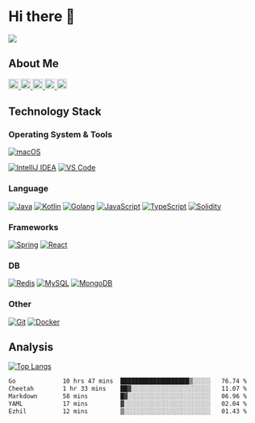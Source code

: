 # Hi there 👋

<a href="https://count.getloli.com/"><img src="https://count.getloli.com/get/@:JY8752?theme=rule34"></a>

## About Me

<p align="left">
  <!-- <a href="https://github.com/JY8752/JY8752/">
    <img src="https://komarev.com/ghpvc/?username=JY8752" alt="JY8752" />
  </a> -->
  <a href="http://twitter.com/ymnk_8752">
    <img height="20" src="https://img.shields.io/twitter/follow/ymnk_8752?label=Twitter&logo=twitter&style=flat" />
  </a>
  <!-- <a href="https://github.com/JY8752">
    <img height="20" src="https://img.shields.io/github/followers/JY8752?label=follow&logo=github&style=flat" />
  </a> -->
  <!-- <a href="https://www.reddit.com/user/yutkat">
    <img height="20" src="https://img.shields.io/reddit/user-karma/combined/yutkat?label=Reddit&logo=reddit&style=flat" />
  </a> -->
  <!-- <a href="https://stackoverflow.com/users/5720201/yutkat">
    <img height="20" src="https://img.shields.io/stackexchange/stackoverflow/r/5720201?label=StackOverflow&logo=stack-overflow&style=flat" />
  </a> -->
  <a href="https://zenn.dev/jy8752">
    <img height="20" src="https://zenn.badge.nikaera.com/s/jy8752/likes" />
  </a>
  <a href="https://zenn.dev/jy8752">
    <img height="20" src="https://zenn.badge.nikaera.com/s/jy8752/articles" />
  </a>
  <a href="http://qiita.com/JY8752">
    <img height="20" src="https://qiita-badge.apiapi.app/s/JY8752/posts.svg" />
  </a>
  <a href="http://qiita.com/JY8752">
    <img height="20" src="https://qiita-badge.apiapi.app/s/JY8752/contributions.svg" />
  </a>
</p>
  
## Technology Stack
  
### Operating System & Tools
[![macOS](https://img.shields.io/badge/macOS-292e33?style=flat-square&logo=apple&logoColor=ffffff)](https://www.apple.com/macos)

[![IntelliJ IDEA](https://img.shields.io/badge/-IntelliJ-000000?style=flat-square&logo=IntelliJIDEA)](https://www.jetbrains.com/idea/)
[![VS Code](https://img.shields.io/badge/IDE-VSCode-%23007ACC?style=flat-square&logo=Visual-studio-code)](https://code.visualstudio.com/)

### Language
[![Java](https://img.shields.io/badge/-Java-3776AB?style=flat-square)](https://www.java.com)
[![Kotlin](https://img.shields.io/badge/-Kotlin-7033FD?style=flat-square&logo=kotlin&logoColor=ffffff)](https://kotlinlang.org/)
[![Golang](https://img.shields.io/badge/-Golang-00ADD8?style=flat-square&logo=go&logoColor=ffffff)](https://golang.org/)
[![JavaScript](https://img.shields.io/badge/-JavaScript-%23F7DF1C?style=flat-square&logo=javascript&logoColor=000000&labelColor=%23F7DF1C&color=%23FFCE5A)](https://www.javascript.com/)
[![TypeScript](https://img.shields.io/badge/-TypeScript-00ADD8?style=flat-square&logo=typescript&logoColor=ffffff)](https://www.typescriptlang.org/)
[![Solidity](https://img.shields.io/badge/-Solidity-3776AB?style=flat-square&logo=solidity&logoColor=ffffff)](https://docs.soliditylang.org/en/v0.8.17/)

### Frameworks
[![Spring](https://img.shields.io/badge/-Spring-6DB33F?style=flat-square&logo=Spring&logoColor=ffffff)](https://spring.io/)
[![React](https://img.shields.io/badge/-React-61DAFB?style=flat-square&logo=React&logoColor=ffffff)](https://reactjs.org/)

### DB
[![Redis](https://img.shields.io/badge/-Redis-DC382D?style=flat-square&logo=Redis&logoColor=ffffff)](https://redis.io/)
[![MySQL](https://img.shields.io/badge/-MySQL-4479A1?style=flat-square&logo=MySQL&logoColor=ffffff)](https://www.mysql.com/)
[![MongoDB](https://img.shields.io/badge/-MongoDB-47A248?style=flat-square&logo=MongoDB&logoColor=ffffff)](https://www.mongodb.com/)

### Other
[![Git](https://img.shields.io/badge/-Git-%23F05032?style=flat-square&logo=git&logoColor=%23ffffff)](https://git-scm.com/)
[![Docker](https://img.shields.io/badge/-Docker-2496ED?style=flat-square&logo=docker&logoColor=ffffff)](https://www.docker.com/)
<!-- [![Kubernetes](https://img.shields.io/badge/-Kubernetes-326CE5?style=flat-square&logo=Kubernetes&logoColor=ffffff)](https://kubernetes.io/) -->

## Analysis

[![Top Langs](https://github-readme-stats.vercel.app/api/top-langs/?username=JY8752&theme=vue-dark&show_icons=true)](https://github.com/JY8752/github-readme-stats)


<!--START_SECTION:waka-->

```txt
Go             10 hrs 47 mins  ███████████████████▒░░░░░   76.74 %
Cheetah        1 hr 33 mins    ██▓░░░░░░░░░░░░░░░░░░░░░░   11.07 %
Markdown       58 mins         █▓░░░░░░░░░░░░░░░░░░░░░░░   06.96 %
YAML           17 mins         ▓░░░░░░░░░░░░░░░░░░░░░░░░   02.04 %
Ezhil          12 mins         ▒░░░░░░░░░░░░░░░░░░░░░░░░   01.43 %
```

<!--END_SECTION:waka-->

<!--
**JY8752/JY8752** is a ✨ _special_ ✨ repository because its `README.md` (this file) appears on your GitHub profile.

Here are some ideas to get you started:

- 🔭 I’m currently working on ...
- 🌱 I’m currently learning ...
- 👯 I’m looking to collaborate on ...
- 🤔 I’m looking for help with ...
- 💬 Ask me about ...
- 📫 How to reach me: ...
- 😄 Pronouns: ...
- ⚡ Fun fact: ...
-->
